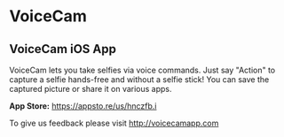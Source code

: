 # VoiceCam
## VoiceCam iOS App

VoiceCam lets you take selfies via voice commands. Just say "Action" to 
capture a selfie hands-free and without a selfie stick! You can save the 
captured picture or share it on various apps.
 
**App Store:** https://appsto.re/us/hnczfb.i

To give us feedback please visit http://voicecamapp.com




